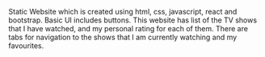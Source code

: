 Static Website which is created using html, css, javascript, react and bootstrap.
Basic UI includes buttons. 
This website has list of the TV shows that I have watched, and my personal rating for each of them. 
There are tabs for navigation to the shows that I am currently watching and my favourites.
